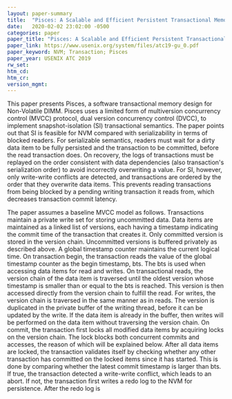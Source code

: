 ```yaml
---
layout: paper-summary
title:  "Pisces: A Scalable and Efficient Persistent Transactional Memory"
date:   2020-02-02 23:02:00 -0500
categories: paper
paper_title: "Pisces: A Scalable and Efficient Persistent Transactional Memory"
paper_link: https://www.usenix.org/system/files/atc19-gu_0.pdf
paper_keyword: NVM; Transaction; Pisces
paper_year: USENIX ATC 2019
rw_set:
htm_cd:
htm_cr:
version_mgmt:
---
```


This paper presents Pisces, a software transactional memory design for Non-Volatile DIMM. Pisces uses a limited form
of multiversion concurrency control (MVCC) protocol, dual version concurrency control (DVCC), to implement snapshot-isolation
(SI) transactional semantics. The paper points out that SI is feasible for NVM compared with serializability in terms of 
blocked readers. For serializable semantics, readers must wait for a dirty data item to be fully persisted and the transaction 
to be committed, before the read transaction does. On recovery, the logs of transactions must be replayed on the order 
consistent with data dependencies (also transaction's serialization order) to avoid incorrectly overwriting a value. 
For SI, however, only write-write conflicts are detected, and transactions are ordered by the order that they overwrite
data items. This prevents reading transactions from being blocked by a pending writing transaction it reads from, which
decreases transaction commit latency.

The paper assumes a baseline MVCC model as follows. Transactions maintain a private write set for storing uncommitted data.
Data items are maintained as a linked list of versions, each having a timestamp indicating the commit time of the transaction
that creates it. Only committed version is stored in the version chain. Uncommitted versions is buffered privately as described
above. A global timestamp counter maintains the current logical time. On transaction begin, the transaction reads the value 
of the global timestamp counter as the begin timestamp, bts. The bts is used when accessing data items for read and writes. 
On transactional reads, the version chain of the data item is traversed until the oldest version whose timestamp is smaller than
or equal to the bts is reached. This version is then accessed directly from the version chain to fulfill the read. For writes,
the version chain is traversed in the same manner as in reads. The version is duplicated in the private buffer of the writing
thread, before it can be updated by the write. If the data item is already in the buffer, then writes will be performed
on the data item without traversing the version chain. On commit, the transaction first locks all modified data items by
acquiring locks on the version chain. The lock blocks both concurrent commits and accesses, the reason of which will be 
explained below. After all data items are locked, the transaction validates itself by checking whether any other transaction
has committed on the locked items since it has started. This is done by comparing whether the latest commit timestamp
is larger than bts. If true, the transaction detected a write-write conflict, which leads to an abort. If not, the transaction
first writes a redo log to the NVM for persistence. After the redo log is 